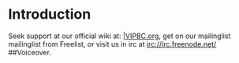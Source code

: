 # Introduction #

Seek support at our official wiki at: [|VIPBC.org](http://www.vipbc.org/wiki/index.php), get on our mailinglist mailinglist from Freelist, or visit us in irc at [irc://irc.freenode.net/](irc://irc.freenode.net/) ##Voiceover.